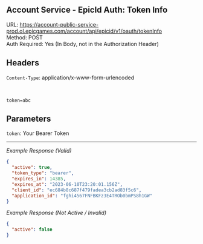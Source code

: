 ## Account Service - EpicId Auth: Token Info

URL: https://account-public-service-prod.ol.epicgames.com/account/api/epicid/v1/oauth/tokenInfo \
Method: POST \
Auth Required: Yes (In Body, not in the Authorization Header)

## Headers

`Content-Type`: application/x-www-form-urlencoded

<br/>

```
token=abc
```

## Parameters

`token`: Your Bearer Token

---

_Example Response (Valid)_

```json
{
  "active": true,
  "token_type": "bearer",
  "expires_in": 14385,
  "expires_at": "2023-06-10T23:20:01.156Z",
  "client_id": "ec684b8c687f479fadea3cb2ad83f5c6",
  "application_id": "fghi4567FNFBKFz3E4TROb0bmPS8h1GW"
}
```

_Example Response (Not Active / Invalid)_

```json
{
  "active": false
}
```

